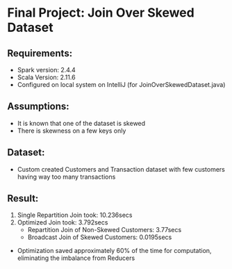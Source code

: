 # Final Project: Join Over Skewed Dataset

## Requirements:
* Spark version: 2.4.4
* Scala Version: 2.11.6
* Configured on local system on IntelliJ (for JoinOverSkewedDataset.java)

## Assumptions:
* It is known that one of the dataset is skewed
* There is skewness on a few keys only

## Dataset:
* Custom created Customers and Transaction dataset with few customers having way too many transactions

## Result:
1. Single Repartition Join took: 10.236secs
2. Optimized Join took: 3.792secs
	* Repartition Join of Non-Skewed Customers: 3.77secs
	* Broadcast Join of Skewed Customers: 0.0195secs

* Optimization saved approximately 60% of the time for computation, eliminating the imbalance from Reducers	